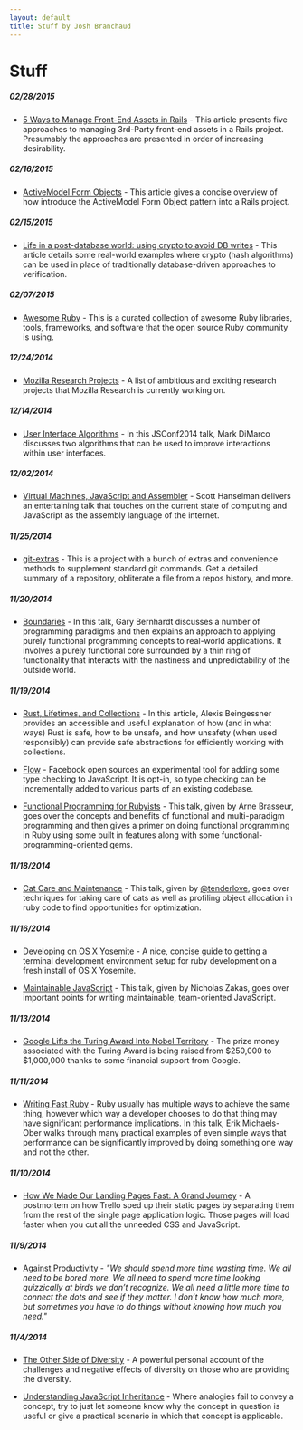 ```yaml
---
layout: default
title: Stuff by Josh Branchaud
---
```


# Stuff

##### 02/28/2015

- [5 Ways to Manage Front-End Assets in Rails](http://www.codefellows.org/blog/5-ways-to-manage-front-end-assets-in-rails)
  \- This article presents five approaches to managing 3rd-Party front-end
  assets in a Rails project. Presumably the approaches are presented in
  order of increasing desirability.

##### 02/16/2015

- [ActiveModel Form Objects](http://robots.thoughtbot.com/activemodel-form-objects)
  \- This article gives a concise overview of how introduce the ActiveModel
  Form Object pattern into a Rails project.

##### 02/15/2015

- [Life in a post-database world: using crypto to avoid DB writes](https://neosmart.net/blog/2015/using-hmac-signatures-to-avoid-database-writes/)
  \- This article details some real-world examples where crypto (hash
  algorithms) can be used in place of traditionally database-driven
  approaches to verification.

##### 02/07/2015

- [Awesome Ruby](https://github.com/markets/awesome-ruby)
  \- This is a curated collection of awesome Ruby libraries, tools,
  frameworks, and software that the open source Ruby community is using.

##### 12/24/2014

- [Mozilla Research Projects](https://www.mozilla.org/en-US/research/projects/)
  \- A list of ambitious and exciting research projects that Mozilla
  Research is currently working on.

##### 12/14/2014

- [User Interface Algorithms](https://www.youtube.com/watch?v=90NsjKvz9Ns)
  \- In this JSConf2014 talk, Mark DiMarco discusses two algorithms that
  can be used to improve interactions within user interfaces.

##### 12/02/2014

- [Virtual Machines, JavaScript and Assembler](https://www.youtube.com/watch?v=UzyoT4DziQ4)
  \- Scott Hanselman delivers an entertaining talk that touches on the
  current state of computing and JavaScript as the assembly language of the
  internet.

##### 11/25/2014

- [git-extras](https://github.com/tj/git-extras)
  \- This is a project with a bunch of extras and convenience methods to
  supplement standard git commands. Get a detailed summary of a repository,
  obliterate a file from a repos history, and more.

##### 11/20/2014

- [Boundaries](https://www.youtube.com/watch?v=yTkzNHF6rMs)
  \- In this talk, Gary Bernhardt discusses a number of programming
  paradigms and then explains an approach to applying purely functional
  programming concepts to real-world applications. It involves a purely
  functional core surrounded by a thin ring of functionality that interacts
  with the nastiness and unpredictability of the outside world.

##### 11/19/2014

- [Rust, Lifetimes, and Collections](http://cglab.ca/~abeinges/blah/rust-lifetimes-and-collections/)
  \- In this article, Alexis Beingessner provides an accessible and useful
  explanation of how (and in what ways) Rust is safe, how to be unsafe, and
  how unsafety (when used responsibly) can provide safe abstractions for
  efficiently working with collections.

- [Flow](http://flowtype.org/)
  \- Facebook open sources an experimental tool for adding some type
  checking to JavaScript. It is opt-in, so type checking can be
  incrementally added to various parts of an existing codebase.

- [Functional Programming for Rubyists](https://www.youtube.com/watch?v=JcFmnF3BDIM)
  \- This talk, given by Arne Brasseur, goes over the concepts and benefits of
  functional and multi-paradigm programming and then gives a primer on doing
  functional programming in Ruby using some built in features along with some
  functional-programming-oriented gems.

##### 11/18/2014

- [Cat Care and Maintenance](https://www.youtube.com/watch?v=-D15q-_hdzs&feature=youtu.be&t=21m48s)
  \- This talk, given by [@tenderlove](https://twitter.com/tenderlove),
  goes over techniques for taking
  care of cats as well as profiling object allocation in ruby code to find
  opportunities for optimization.

##### 11/16/2014

- [Developing on OS X
Yosemite](http://fredkelly.net/articles/2014/10/19/developing_on_yosemite.html)
  \- A nice, concise guide to getting a terminal development environment
  setup for ruby development on a fresh install of OS X Yosemite.

- [Maintainable JavaScript](https://www.youtube.com/watch?v=c-kav7Tf834)
  \- This talk, given by Nicholas Zakas, goes over important points for
  writing maintainable, team-oriented JavaScript.

##### 11/13/2014

- [Google Lifts the Turing Award Into Nobel Territory](http://bits.blogs.nytimes.com/2014/11/13/google-lifts-the-turing-award-into-nobel-territory/?ref=technology&_r=0)
  \- The prize money associated with the Turing Award is being raised from
  $250,000 to $1,000,000 thanks to some financial support from Google.

##### 11/11/2014

- [Writing Fast Ruby](https://www.youtube.com/watch?v=fGFM_UrSp70)
  \- Ruby usually has multiple ways to achieve the same thing, however which
  way a developer chooses to do that thing may have significant performance
  implications. In this talk, Erik Michaels-Ober walks through many
  practical examples of even simple ways that performance can be
  significantly improved by doing something one way and not the other.

##### 11/10/2014

- [How We Made Our Landing Pages Fast: A Grand Journey](http://blog.trello.com/how-we-made-our-new-landing-pages-fast-a-grand-journey/?utm_source=facebook&utm_medium=post_111014&utm_campaign=landingpages)
  \- A postmortem on how Trello sped up their static pages by separating
  them from the rest of the single page application logic. Those pages will
  load faster when you cut all the unneeded CSS and JavaScript.

##### 11/9/2014

- [Against Productivity](https://medium.com/message/against-productivity-b19f56b67da6)
  \- *"We should spend more time wasting time. We all need to be bored more.
  We all need to spend more time looking quizzically at birds we don’t
  recognize. We all need a little more time to connect the dots and see if
  they matter. I don’t know how much more, but sometimes you have to do
  things without knowing how much you need."*

##### 11/4/2014

- [The Other Side of Diversity](https://medium.com/@ericajoy/the-other-side-of-diversity-1bb3de2f053e)
  \- A powerful personal account of the challenges and negative effects of
  diversity on those who are providing the diversity.

- [Understanding JavaScript Inheritance](https://alexsexton.com/blog/2013/04/understanding-javascript-inheritance/)
  \- Where analogies fail to convey a concept, try to just let someone know
  why the concept in question is useful or give a practical scenario in
  which that concept is applicable.
